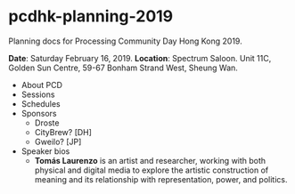 # pcdhk-planning-2019

Planning docs for Processing Community Day Hong Kong 2019. 

**Date**: Saturday February 16, 2019. 
**Location**: Spectrum Saloon. Unit 11C, Golden Sun Centre, 59-67 Bonham Strand West, Sheung Wan.

- About PCD
- Sessions
- Schedules
- Sponsors
    - Droste
    - CityBrew? [DH]
    - Gweilo? [JP]
- Speaker bios
    - **Tomás Laurenzo** is an artist and researcher, working with both physical and digital media to explore the artistic construction of meaning and its relationship with representation, power, and politics.
